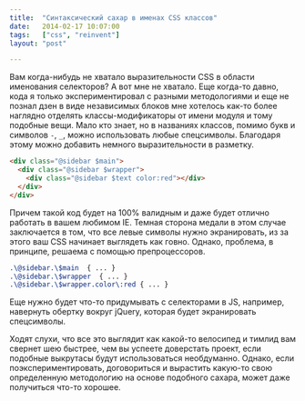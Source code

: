 ```yaml
---
title:  "Синтаксический сахар в именах CSS классов"
date:   2014-02-17 10:07:00
tags:   ["css", "reinvent"]
layout: "post"

---
```


Вам когда-нибудь не хватало выразительности CSS в области именования селекторов? А вот мне не хватало. Еще когда-то давно, кода я только экспериментировал с разными методологиями и еще не познал дзен в виде независимых блоков мне хотелось как-то более наглядно отделять классы-модификаторы от имени модуля и тому подобные вещи. Мало кто знает, но в названиях классов, помимо букв и символов `-`, `_`, можно использовать любые спецсимволы. Благодаря этому можно добавить немного выразительности в разметку.

<!-- cut -->

```html
<div class="@sidebar $main">
  <div class="@sidebar $wrapper">
    <div class="@sidebar $text color:red"></div>
  </div>
</div>
```

Причем такой код будет на 100% валидным и даже будет отлично работать в вашем любимом IE. Темная сторона медали в этом случае заключается в том, что все левые символы нужно экранировать, из за этого ваш CSS начинает выглядеть как говно. Однако, проблема, в принципе, решаема с помощью препроцессоров.

```css
.\@sidebar.\$main  { ... }
.\@sidebar.\$wrapper  { ... }
.\@sidebar.\$wrapper.color\:red { ... }
```

Еще нужно будет что-то придумывать с селекторами в JS, например, навернуть обертку вокруг jQuery, которая будет экранировать спецсимволы.

Ходят слухи, что все это выглядит как какой-то велосипед и тимлид вам свернет шею быстрее, чем вы успеете доверстать проект, если подобные выкрутасы будут использоваться необдуманно. Однако, если поэкспериментировать, договориться и вырастить какую-то свою определенную методологию на основе подобного сахара, может даже получиться что-то хорошее.
